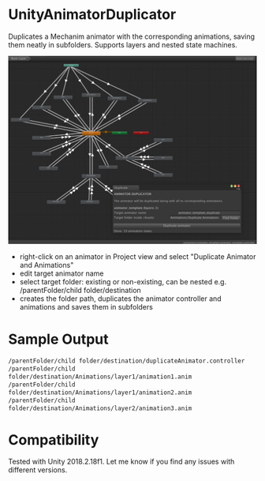 # UnityAnimatorDuplicator

Duplicates a Mechanim animator with the corresponding animations, saving them neatly in subfolders.
Supports layers and nested state machines.

![screenshot](https://github.com/tadej/UnityAnimatorDuplicator/raw/master/screens/screenshot.png "screenshot")

* right-click on an animator in Project view and select "Duplicate Animator and Animations"
* edit target animator name
* select target folder: existing or non-existing, can be nested e.g. /parentFolder/child folder/destination
* creates the folder path, duplicates the animator controller and animations and saves them in subfolders

# Sample Output
```
/parentFolder/child folder/destination/duplicateAnimator.controller
/parentFolder/child folder/destination/Animations/layer1/animation1.anim
/parentFolder/child folder/destination/Animations/layer1/animation2.anim
/parentFolder/child folder/destination/Animations/layer2/animation3.anim
```

# Compatibility

Tested with Unity 2018.2.18f1. Let me know if you find any issues with different versions.
